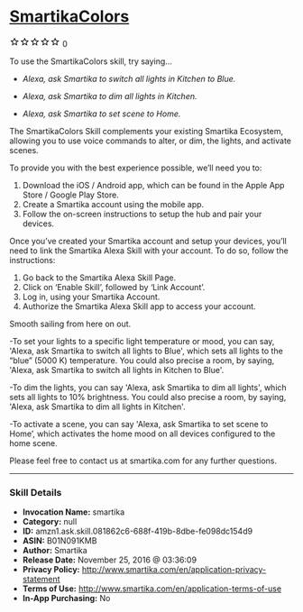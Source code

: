 # [SmartikaColors](http://alexa.amazon.com/#skills/amzn1.ask.skill.081862c6-688f-419b-8dbe-fe098dc154d9)
![0 stars](../../images/ic_star_border_black_18dp_1x.png)![0 stars](../../images/ic_star_border_black_18dp_1x.png)![0 stars](../../images/ic_star_border_black_18dp_1x.png)![0 stars](../../images/ic_star_border_black_18dp_1x.png)![0 stars](../../images/ic_star_border_black_18dp_1x.png) 0

To use the SmartikaColors skill, try saying...

* *Alexa, ask Smartika to switch all lights in Kitchen to Blue.*

* *Alexa, ask Smartika to dim all lights in Kitchen.*

* *Alexa, ask Smartika to set scene to Home.*

The SmartikaColors Skill complements your existing Smartika Ecosystem, allowing you to use voice commands to alter, or dim, the lights, and activate scenes. 

To provide you with the best experience possible, we’ll need you to: 
1.	Download the iOS / Android app, which can be found in the Apple App Store / Google Play Store. 
2.	Create a Smartika account using the mobile app. 
3.	Follow the on-screen instructions to setup the hub and pair your devices.

Once you’ve created your Smartika account and setup your devices, you’ll need to link the Smartika Alexa Skill with your account. To do so, follow the instructions: 
1.	Go back to the Smartika Alexa Skill Page.
2.	Click on ‘Enable Skill’, followed by ‘Link Account’.
3.	Log in, using your Smartika Account. 
4.	Authorize the Smartika Alexa Skill app to access your account. 

Smooth sailing from here on out. 

-To set your lights to a specific light temperature or mood, you can say, 'Alexa, ask Smartika to switch all lights to Blue', which sets all lights to the “blue” (5000 K) temperature. 
You could also precise a room, by saying, 'Alexa, ask Smartika to switch all lights in Kitchen to Blue'.

-To dim the lights, you can say 'Alexa, ask Smartika to dim all lights', which sets all lights to 10% brightness.
You could also precise a room, by saying, 'Alexa, ask Smartika to dim all lights in Kitchen'.

-To activate a scene, you can say 'Alexa, ask Smartika to set scene to Home’, which activates the home mood on all devices configured to the home scene.


Please feel free to contact us at smartika.com for any further questions.

***

### Skill Details

* **Invocation Name:** smartika
* **Category:** null
* **ID:** amzn1.ask.skill.081862c6-688f-419b-8dbe-fe098dc154d9
* **ASIN:** B01N091KMB
* **Author:** Smartika
* **Release Date:** November 25, 2016 @ 03:36:09
* **Privacy Policy:** http://www.smartika.com/en/application-privacy-statement
* **Terms of Use:** http://www.smartika.com/en/application-terms-of-use
* **In-App Purchasing:** No
